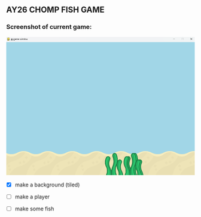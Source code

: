 ## AY26 CHOMP FISH GAME

### Screenshot of current game:
![screenshot](background_screenshot.png)

- [x] make a background (tiled)
- [ ] make a player
- [ ] make some fish


